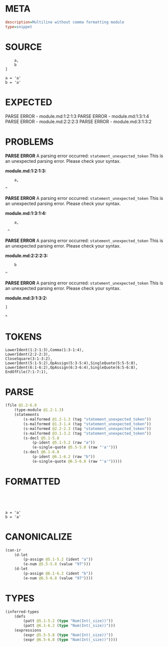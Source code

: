 # META
~~~ini
description=Multiline without comma formatting module
type=snippet
~~~
# SOURCE
~~~roc
	a,
	b
]

a = 'a'
b = 'a'
~~~
# EXPECTED
PARSE ERROR - module.md:1:2:1:3
PARSE ERROR - module.md:1:3:1:4
PARSE ERROR - module.md:2:2:2:3
PARSE ERROR - module.md:3:1:3:2
# PROBLEMS
**PARSE ERROR**
A parsing error occurred: `statement_unexpected_token`
This is an unexpected parsing error. Please check your syntax.

**module.md:1:2:1:3:**
```roc
	a,
```
	^


**PARSE ERROR**
A parsing error occurred: `statement_unexpected_token`
This is an unexpected parsing error. Please check your syntax.

**module.md:1:3:1:4:**
```roc
	a,
```
	 ^


**PARSE ERROR**
A parsing error occurred: `statement_unexpected_token`
This is an unexpected parsing error. Please check your syntax.

**module.md:2:2:2:3:**
```roc
	b
```
	^


**PARSE ERROR**
A parsing error occurred: `statement_unexpected_token`
This is an unexpected parsing error. Please check your syntax.

**module.md:3:1:3:2:**
```roc
]
```
^


# TOKENS
~~~zig
LowerIdent(1:2-1:3),Comma(1:3-1:4),
LowerIdent(2:2-2:3),
CloseSquare(3:1-3:2),
LowerIdent(5:1-5:2),OpAssign(5:3-5:4),SingleQuote(5:5-5:8),
LowerIdent(6:1-6:2),OpAssign(6:3-6:4),SingleQuote(6:5-6:8),
EndOfFile(7:1-7:1),
~~~
# PARSE
~~~clojure
(file @1.2-6.8
	(type-module @1.2-1.3)
	(statements
		(s-malformed @1.2-1.3 (tag "statement_unexpected_token"))
		(s-malformed @1.3-1.4 (tag "statement_unexpected_token"))
		(s-malformed @2.2-2.3 (tag "statement_unexpected_token"))
		(s-malformed @3.1-3.2 (tag "statement_unexpected_token"))
		(s-decl @5.1-5.8
			(p-ident @5.1-5.2 (raw "a"))
			(e-single-quote @5.5-5.8 (raw "'a'")))
		(s-decl @6.1-6.8
			(p-ident @6.1-6.2 (raw "b"))
			(e-single-quote @6.5-6.8 (raw "'a'")))))
~~~
# FORMATTED
~~~roc




a = 'a'
b = 'a'
~~~
# CANONICALIZE
~~~clojure
(can-ir
	(d-let
		(p-assign @5.1-5.2 (ident "a"))
		(e-num @5.5-5.8 (value "97")))
	(d-let
		(p-assign @6.1-6.2 (ident "b"))
		(e-num @6.5-6.8 (value "97"))))
~~~
# TYPES
~~~clojure
(inferred-types
	(defs
		(patt @5.1-5.2 (type "Num(Int(_size))"))
		(patt @6.1-6.2 (type "Num(Int(_size))")))
	(expressions
		(expr @5.5-5.8 (type "Num(Int(_size))"))
		(expr @6.5-6.8 (type "Num(Int(_size))"))))
~~~
